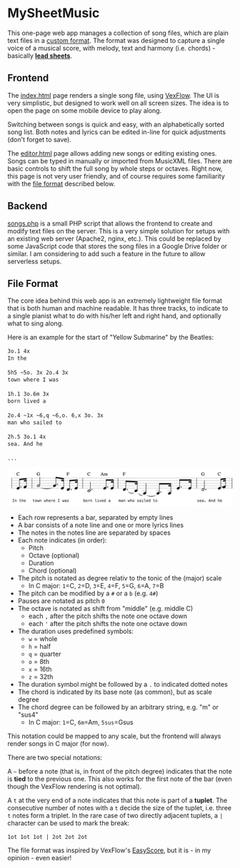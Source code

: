 # MySheetMusic

This one-page web app manages a collection of song files, which are plain text files in a
[custom format](#file-format). The format was designed to capture a single voice
of a musical score, with melody, text and harmony (i.e. chords) - basically
**[lead sheets](https://en.wikipedia.org/wiki/Lead_sheet)**.

## Frontend

The [index.html](index.html) page renders a single song file, using [VexFlow](https://www.vexflow.com/). The UI is very simplistic, but designed to work well on all screen sizes.
The idea is to open the page on some mobile device to play along.

Switching between songs is quick and easy, with an alphabetically sorted song list.
Both notes and lyrics can be edited in-line for quick adjustments (don't forget to save).

The [editor.html](editor.html) page allows adding new songs or editing existing
ones. Songs can be typed in manually or imported from MusicXML files. There are
basic controls to shift the full song by whole steps or octaves. Right now,
this page is not very user friendly, and of course requires some familiarity with
the [file format](#file-format) described below.

## Backend

[songs.php](songs.php) is a small PHP script that allows the frontend
to create and modify text files on the server. This is a very simple solution
for setups with an existing web server (Apache2, nginx, etc.). This could be
replaced by some JavaScript code that stores the song files in a Google Drive
folder or similar. I am considering to add such a feature in the future to allow
serverless setups.

## File Format

The core idea behind this web app is an extremely lightweight file format
that is both human and machine readable. It has three tracks, to indicate to
a single pianist what to do with his/her left and right hand, and optionally
what to sing along.

Here is an example for the start of "Yellow Submarine" by the Beatles:

```
3o.1 4x
In the

5h5 ~5o. 3x 2o.4 3x
town where I was

1h.1 3o.6m 3x
born lived a

2o.4 ~1x ~6,q ~6,o. 6,x 3o. 3x
man who sailed to

2h.5 3o.1 4x
sea. And he

...
```

![](example.png)

- Each row represents a bar, separated by empty lines
- A bar consists of a note line and one or more lyrics lines
- The notes in the notes line are separated by spaces
- Each note indicates (in order):
  - Pitch
  - Octave (optional)
  - Duration
  - Chord (optional)
- The pitch is notated as degree relativ to the tonic of the (major) scale
  - In C major: `1`=C, `2`=D, `3`=E, `4`=F, `5`=G, `6`=A, `7`=B
- The pitch can be modified by a `#` or a `b` (e.g. `4#`)
- Pauses are notated as pitch `0`
- The octave is notated as shift from "middle" (e.g. middle C)
  - each `,` after the pitch shifts the note one octave down
  - each `'` after the pitch shifts the note one octave down
- The duration uses predefined symbols:
  - `w` = whole
  - `h` = half
  - `q` = quarter
  - `o` = 8th
  - `x` = 16th
  - `z` = 32th
- The duration symbol might be followed by a `.` to indicated dotted notes
- The chord is indicated by its base note (as common), but as scale degree
- The chord degree can be followed by an arbitrary string, e.g. "m" or "sus4"
  - In C major: `1`=C, `6m`=Am, `5sus`=Gsus

This notation could be mapped to any scale, but the frontend will always
render songs in C major (for now).

There are two special notations:

A `~` before a note (that is, in front of the pitch degree) indicates that the
note is **tied** to the previous one. This also works for the first note of the bar
(even though the VexFlow rendering is not optimal).

A `t` at the very end of a note indicates that this note is part of a **tuplet**.
The consecutive number of notes with a `t` decide the size of the tuplet, i.e.
three `t` notes form a triplet. In the rare case of two directly adjacent tuplets,
a `|` character can be used to mark the break:

```
1ot 1ot 1ot | 2ot 2ot 2ot
```

The file format was inspired by VexFlow's [EasyScore](https://github.com/0xfe/vexflow/wiki/Using-EasyScore), but it is - in my opinion - even easier!
